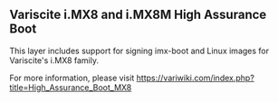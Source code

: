 ## Variscite i.MX8 and i.MX8M High Assurance Boot

This layer includes support for signing imx-boot and Linux images for Variscite's i.MX8 family.

For more information, please visit https://variwiki.com/index.php?title=High_Assurance_Boot_MX8
